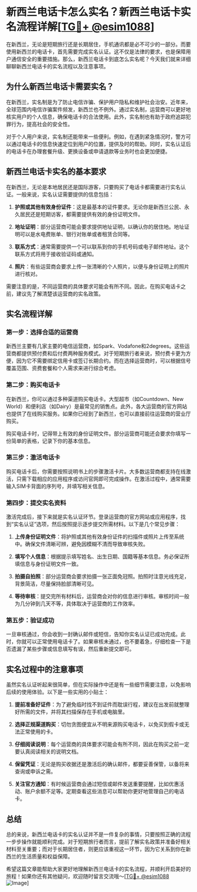 # 新西兰电话卡怎么实名？新西兰电话卡实名流程详解[[TG💪+ @esim1088](https://t.me/s/esim1088)]

在新西兰，无论是短期旅行还是长期居住，手机通讯都是必不可少的一部分。而要使用新西兰的电话卡，首先需要完成实名认证。这不仅是法律的要求，也是保障用户通信安全的重要措施。那么，新西兰电话卡到底怎么实名呢？今天我们就来详细聊聊新西兰电话卡的实名流程以及注意事项。

## 为什么新西兰电话卡需要实名？

在新西兰，实名制是为了防止电信诈骗、保护用户隐私和维护社会治安。近年来，全球范围内电信诈骗案件频发，新西兰也不例外。通过实名制，运营商可以更好地核实用户的个人信息，确保电话卡的合法使用。此外，实名制也有助于政府追踪犯罪行为，提高社会的安全性。

对于个人用户来说，实名制还能带来一些便利。例如，在遇到紧急情况时，警方可以通过电话卡的信息快速定位到用户的位置，提供及时的帮助。同时，实名认证后的电话卡在办理套餐升级、更换设备或申请退款等业务时也会更加便捷。

## 新西兰电话卡实名的基本要求

在新西兰，无论是本地居民还是国际游客，只要购买了电话卡都需要进行实名认证。一般来说，实名认证需要提供的信息包括：

1. **护照或其他有效身份证件**：这是最基本的证件要求。无论你是新西兰公民、永久居民还是短期访客，都需要提供有效的身份证明文件。
   
2. **地址证明**：部分运营商可能会要求提供地址证明，以确认你的居住地。地址证明可以是水电费账单、银行对账单或者租赁合同等。

3. **联系方式**：通常需要提供一个可以联系到你的手机号码或电子邮件地址。这个联系方式将用于接收验证码或通知。

4. **照片**：有些运营商会要求上传一张清晰的个人照片，以便与身份证明上的照片进行核对。

需要注意的是，不同运营商的具体要求可能会有所不同。因此，在购买电话卡之前，建议先了解清楚该运营商的实名政策。

## 实名流程详解

### 第一步：选择合适的运营商

新西兰主要有几家主要的电信运营商，如Spark、Vodafone和2degrees。这些运营商都提供预付费和后付费两种服务模式。对于短期旅行者来说，预付费卡更为方便，因为它不需要绑定信用卡或签订长期合约。而在选择运营商时，可以根据信号覆盖范围、资费套餐和个人需求来进行综合考虑。

### 第二步：购买电话卡

在新西兰，你可以通过多种渠道购买电话卡。大型超市（如Countdown、New World）和便利店（如Dairy）是最常见的销售点。此外，各大运营商的官方网站也提供了在线购买服务。如果你已经到了新西兰，也可以直接前往运营商的营业厅购买。

购买电话卡时，记得带上有效的身份证明文件。部分运营商可能还会要求你填写一份简单的表格，记录下你的基本信息。

### 第三步：激活电话卡

购买电话卡后，你需要按照说明书上的步骤激活卡片。大多数运营商都支持在线激活，只需下载相应的应用程序或访问官网即可完成操作。在激活过程中，通常需要输入SIM卡背面的序列号，并填写相关信息。

### 第四步：提交实名资料

激活完成后，接下来就是实名认证环节。登录运营商的官方网站或应用程序，找到“实名认证”选项，然后按照提示逐步提交所需材料。以下是几个常见步骤：

1. **上传身份证明文件**：将护照或其他有效身份证件的扫描件或照片上传至系统中。确保文件清晰可辨，避免因模糊不清而导致审核失败。

2. **填写个人信息**：根据提示填写姓名、出生日期、国籍等基本信息。务必保证所填信息与身份证明文件一致。

3. **拍摄自拍照**：部分运营商会要求拍摄一张正面免冠照。拍照时注意光线充足，背景简洁，尽量保持脸部清晰可见。

4. **等待审核**：提交完所有材料后，运营商会对你的信息进行审核。审核时间一般为几分钟到几天不等，具体取决于运营商的工作效率。

### 第五步：验证成功

一旦审核通过，你会收到一封确认邮件或短信，告知你实名认证已成功完成。此时，你就可以正常使用电话卡了。如果审核未通过，也不要着急，仔细检查一下是否遗漏了某些步骤或信息填写有误，然后重新提交即可。

## 实名过程中的注意事项

虽然实名认证听起来很简单，但在实际操作中还是有一些细节需要注意，以免影响后续的使用体验。以下是一些实用的小贴士：

1. **提前准备好证件**：为了避免临时找不到证件而耽误行程，建议在出发前就整理好所需的文件，并将其扫描保存在手机或电脑里。

2. **选择正规渠道购买**：切勿贪图便宜从不明来源购买电话卡，以免买到假卡或无法正常使用的卡。

3. **仔细阅读说明**：每个运营商的具体要求可能会有所不同，因此在购买之前一定要认真阅读相关的说明文档。

4. **保留凭证**：无论是购买收据还是激活后的确认邮件，都要妥善保管，以备将来查询或申诉之需。

5. **关注官方通知**：有时候运营商会通过短信或邮件发送重要提醒，比如优惠活动、账户余额不足等。定期查看这些消息可以帮助你更好地管理自己的电话卡。

## 总结

总的来说，新西兰电话卡的实名认证并不是一件复杂的事情，只要按照正确的流程一步步操作就能顺利完成。对于短期旅行者而言，提前了解实名政策并准备好相关材料至关重要；而对于长期居住者，则更应该重视这一环节，因为它关系到你在新西兰的生活质量和权益保障。

希望这篇文章能帮助大家更好地理解新西兰电话卡的实名流程，并顺利开启美好的旅程！如果你还有其他疑问，欢迎随时留言交流哦～[[TG💪+ @esim1088](https://t.me/s/esim1088) ![Image](https://i.postimg.cc/4NQfJmqS/Snipaste-2025-05-13-00-14-12.png)]